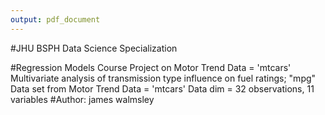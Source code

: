 ```yaml
---
output: pdf_document
---
```

#JHU BSPH Data Science Specialization

#Regression Models Course Project on Motor Trend Data = 'mtcars'
        Multivariate analysis of transmission type influence on fuel ratings; "mpg" 
                Data set from Motor Trend Data = 'mtcars'
                Data dim = 32 observations, 11 variables
#Author: james walmsley
